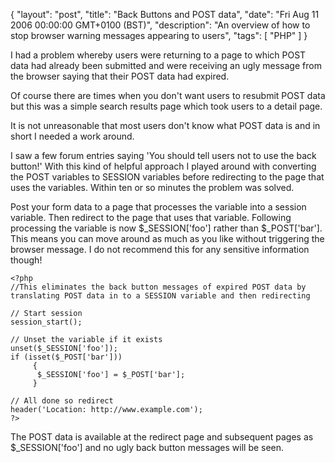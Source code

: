 {
  "layout": "post",
  "title": "Back Buttons and POST data",
  "date": "Fri Aug 11 2006 00:00:00 GMT+0100 (BST)",
  "description": "An overview of how to stop browser warning messages appearing to users",
  "tags": [
    "PHP"
  ]
}

I had a problem whereby users were returning to a page to which POST data had already been submitted and were receiving an ugly message from the browser saying that their POST data had expired. 

Of course there are times when you don't want users to resubmit POST data but this was a simple search results page which took users to a detail page.

It is not unreasonable that most users don't know what POST data is and in short I needed a work around.

I saw a few forum entries saying 'You should tell users not to use the back button!' With this kind of helpful approach I played around with converting the POST variables to SESSION variables before redirecting to the page that uses the variables. Within ten or so minutes the problem was solved. 

Post your form data to a page that processes the variable into a session variable. Then redirect to the page that uses that variable. Following processing the variable is now $\_SESSION['foo'] rather than $\_POST['bar']. This means you can move around as much as you like without triggering the browser message. I do not recommend this for any sensitive information though!

    <?php
    //This eliminates the back button messages of expired POST data by translating POST data in to a SESSION variable and then redirecting

    // Start session
    session_start(); 

    // Unset the variable if it exists 
    unset($_SESSION['foo']);
    if (isset($_POST['bar']))  	
         {
          $_SESSION['foo'] = $_POST['bar'];
         }

    // All done so redirect  
    header('Location: http://www.example.com');
    ?>

The POST data is available at the redirect page and subsequent pages as $_SESSION['foo'] and no ugly back button messages will be seen.
